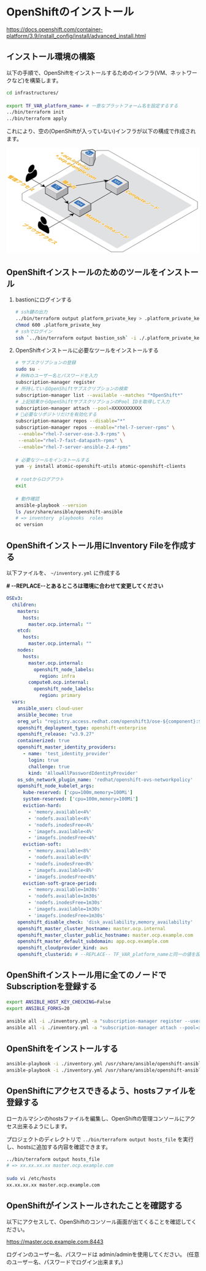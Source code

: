 # OpenShiftのインストール

https://docs.openshift.com/container-platform/3.9/install_config/install/advanced_install.html

## インストール環境の構築

以下の手順で、OpenShiftをインストールするためのインフラ(VM、ネットワークなど)を構築します。

```bash
cd infrastructures/

export TF_VAR_platform_name= # 一意なプラットフォーム名を設定するする
../bin/terraform init
../bin/terraform apply
```

これにより、空の(OpenShiftが入っていない)インフラが以下の構成で作成されます。

![Initial Infrastructure](/docs/images/initial_infrastructure.png)

## OpenShiftインストールのためのツールをインストール

1. bastionにログインする
    ```bash
    # ssh鍵の出力
    ../bin/terraform output platform_private_key > .platform_private_key
    chmod 600 .platform_private_key
    # sshでログイン
    ssh `../bin/terraform output bastion_ssh` -i ./.platform_private_key
    ```
    
2. OpenShiftインストールに必要なツールをインストールする
    ```bash
    # サブスクリプションの登録
    sudo su -
    # RHNのユーザー名とパスワードを入力
    subscription-manager register
    # 所持しているOpenShiftサブスクリプションの検索
    subscription-manager list --available --matches "*OpenShift*"
    # 上記結果からOpenShiftサブスクリプションのPool IDを取得して入力
    subscription-manager attach --pool=XXXXXXXXXXX
    # 必要なリポジトリだけを有効化する
    subscription-manager repos --disable="*"
    subscription-manager repos --enable="rhel-7-server-rpms" \
     --enable="rhel-7-server-ose-3.9-rpms" \
     --enable="rhel-7-fast-datapath-rpms" \
     --enable="rhel-7-server-ansible-2.4-rpms"

    # 必要なツールをインストールする
    yum -y install atomic-openshift-utils atomic-openshift-clients
    
    # rootからログアウト
    exit

    # 動作確認
    ansible-playbook --version
    ls /usr/share/ansible/openshift-ansible
    # => inventory  playbooks  roles
    oc version
    ```

## OpenShiftインストール用にInventory Fileを作成する

以下ファイルを、 `~/inventory.yml` に作成する

**# --REPLACE--とあるところは環境に合わせて変更してください**

```yaml
OSEv3:
  children:
    masters:
      hosts:
        master.ocp.internal: ""
    etcd:
      hosts:
        master.ocp.internal: ""
    nodes:
      hosts:
        master.ocp.internal:
          openshift_node_labels:
            region: infra
        compute0.ocp.internal:
          openshift_node_labels:
            region: primary
  vars:
    ansible_user: cloud-user
    ansible_become: true
    oreg_url: "registry.access.redhat.com/openshift3/ose-${component}:${version}"
    openshift_deployment_type: openshift-enterprise
    openshift_release: "v3.9.27"
    containerized: true
    openshift_master_identity_providers:
      - name: 'test_identity_provider'
        login: true
        challenge: true
        kind: 'AllowAllPasswordIdentityProvider'
    os_sdn_network_plugin_name: 'redhat/openshift-ovs-networkpolicy'
    openshift_node_kubelet_args:
      kube-reserved: ['cpu=100m,memory=100Mi']
      system-reserved: ['cpu=100m,memory=100Mi']
      eviction-hard:
        - 'memory.available<4%'
        - 'nodefs.available<4%'
        - 'nodefs.inodesFree<4%'
        - 'imagefs.available<4%'
        - 'imagefs.inodesFree<4%'
      eviction-soft:
        - 'memory.available<8%'
        - 'nodefs.available<8%'
        - 'nodefs.inodesFree<8%'
        - 'imagefs.available<8%'
        - 'imagefs.inodesFree<8%'
      eviction-soft-grace-period:
        - 'memory.available=1m30s'
        - 'nodefs.available=1m30s'
        - 'nodefs.inodesFree=1m30s'
        - 'imagefs.available=1m30s'
        - 'imagefs.inodesFree=1m30s'
    openshift_disable_check: 'disk_availability,memory_availability'
    openshift_master_cluster_hostname: master.ocp.internal
    openshift_master_cluster_public_hostname: master.ocp.example.com
    openshift_master_default_subdomain: app.ocp.example.com
    openshift_cloudprovider_kind: aws
    openshift_clusterid: # --REPLACE-- TF_VAR_platform_nameと同一の値を設定する
```

## OpenShiftインストール用に全てのノードでSubscriptionを登録する

```bash
export ANSIBLE_HOST_KEY_CHECKING=False
export ANSIBLE_FORKS=20

ansible all -i ./inventory.yml -a "subscription-manager register --username=xxx --password=xxx"
ansible all -i ./inventory.yml -a "subscription-manager attach --pool=xxx"
```

## OpenShiftをインストールする

```bash
ansible-playbook -i ./inventory.yml /usr/share/ansible/openshift-ansible/playbooks/prerequisites.yml
ansible-playbook -i ./inventory.yml /usr/share/ansible/openshift-ansible/playbooks/deploy_cluster.yml
```

## OpenShiftにアクセスできるよう、hostsファイルを登録する

ローカルマシンのhostsファイルを編集し、OpenShiftの管理コンソールにアクセス出来るようにします。

プロジェクトのディレクトリで `../bin/terraform output hosts_file` を実行し、hostsに追加する内容を確認できます。

```bash
../bin/terraform output hosts_file
# => xx.xx.xx.xx master.ocp.example.com

sudo vi /etc/hosts
xx.xx.xx.xx master.ocp.example.com
```

## OpenShiftがインストールされたことを確認する

以下にアクセスして、OpenShiftのコンソール画面が出てくることを確認してください。

https://master.ocp.example.com:8443

ログインのユーザー名、パスワードは admin/adminを使用してください。
(任意のユーザー名、パスワードでログイン出来ます。)
